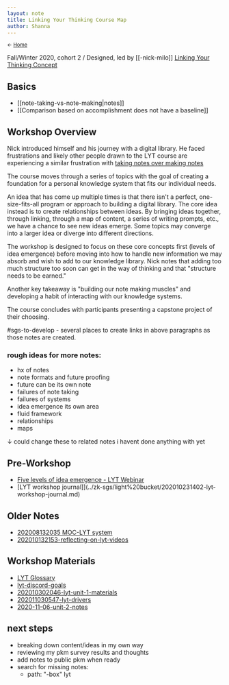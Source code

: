 ```yaml
---
layout: note
title: Linking Your Thinking Course Map
author: Shanna
---
```


<small>← [Home](../home-note)</small>

Fall/Winter 2020, cohort 2 /
Designed, led by [[-nick-milo]]
[Linking Your Thinking Concept](linking-your-thinking)

## Basics
- [[note-taking-vs-note-making|notes]]
- [[Comparison based on accomplishment does not have a baseline]]





## Workshop Overview

Nick introduced himself and his journey with a digital library. He faced frustrations and likely other people drawn to the LYT course are experiencing a similar frustration with [taking notes over making notes](note-taking-vs-note-making.md)

The course moves through a series of topics with the goal of creating a foundation for a personal knowledge system that fits our individual needs. 

An idea that has come up multiple times is that there isn't a perfect, one-size-fits-all program or approach to building a digital library. The core idea instead is to create relationships between ideas. By bringing ideas together, through linking, through a map of content, a series of writing prompts, etc., we have a chance to see new ideas emerge. Some topics may converge into a larger idea or diverge into different directions.

The workshop is designed to focus on these core concepts first (levels of idea emergence) before moving into how to handle new information we may absorb and wish to add to our knowledge library. Nick notes that adding too much structure too soon can get in the way of thinking and that "structure needs to be earned."

Another key takeaway is "building our note making muscles" and developing a habit of interacting with our knowledge systems.

The course concludes with participants presenting a capstone project of their choosing.

#sgs-to-develop - several places to create links in above paragraphs as those notes are created.






### rough ideas for more notes:

- hx of notes
- note formats and future proofing
- future can be its own note
- failures of note taking
- failures of systems
- idea emergence its own area
- fluid framework
- relationships
- maps





↓ could change these to related notes i havent done anything with yet

## Pre-Workshop
- [Five levels of idea emergence - LYT Webinar](../zz%20lyt%20bucket/2020-10-17%20LYT%20Webinar)
- [LYT workshop journal]](../zk-sgs/light%20bucket/202010231402-lyt-workshop-journal.md)




## Older Notes
- [202008132035 MOC-LYT system](../zz%20lyt%20bucket/202008132035%20MOC-LYT%20system)
- [202010132153-reflecting-on-lyt-videos](../zz%20lyt%20bucket/202010132153-reflecting-on-lyt-videos)




## Workshop Materials
- [LYT Glossary](https://publish.obsidian.md/lyt-kit/LYT+Glossary)
- [lyt-discord-goals](../zz%20lyt%20bucket/lyt-discord-goals)
- [202010302046-lyt-unit-1-materials](../zz%20lyt%20bucket/202010302046-lyt-unit-1-materials)
- [202011030547-lyt-drivers](../zz%20lyt%20bucket/202011030547-lyt-drivers)
- [2020-11-06-unit-2-notes](../zz%20lyt%20bucket/2020-11-06-unit-2-notes)


## next steps
- breaking down content/ideas in my own way
- reviewing my pkm survey results and thoughts
- add notes to public pkm when ready
- search for missing notes:  
	- path: "-box" lyt


